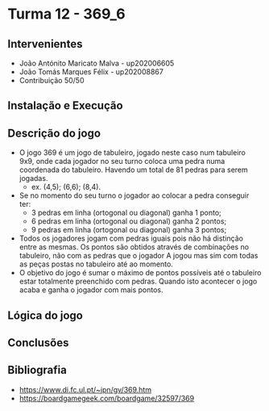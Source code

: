 # Turma 12 - 369_6

## Intervenientes
- João Antónito Maricato Malva - up202006605
- João Tomás Marques Félix - up202008867
- Contribuição 50/50

## Instalação e Execução

## Descrição do jogo

- O jogo 369 é um jogo de tabuleiro, jogado neste caso num tabuleiro 9x9, onde cada jogador no seu turno coloca uma pedra numa coordenada do tabuleiro. Havendo um total de 81 pedras para serem jogadas.
  - ex. (4,5); (6,6); (8,4).
- Se no momento do seu turno o jogador ao colocar a pedra conseguir ter:
  - 3 pedras em linha (ortogonal ou diagonal) ganha 1 ponto;
  - 6 pedras em linha (ortogonal ou diagonal) ganha 2 pontos;
  - 9 pedras em linha (ortogonal ou diagonal) ganha 3 pontos;
- Todos os jogadores jogam com pedras iguais pois não há distinção entre as mesmas. Os pontos são obtidos através de combinações no tabuleiro, não com as pedras que o jogador A jogou mas sim com todas as peças postas no tabuleiro até ao momento.
- O objetivo do jogo é sumar o máximo de pontos possíveis até o tabuleiro estar totalmente preenchido com pedras. Quando isto acontecer o jogo acaba e ganha o jogador com mais pontos.

## Lógica do jogo

## Conclusões

## Bibliografia

- https://www.di.fc.ul.pt/~jpn/gv/369.htm
- https://boardgamegeek.com/boardgame/32597/369
